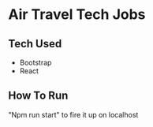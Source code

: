 # Air Travel Tech Jobs

## Tech Used

- Bootstrap
- React

## How To Run

"Npm run start" to fire it up on localhost
